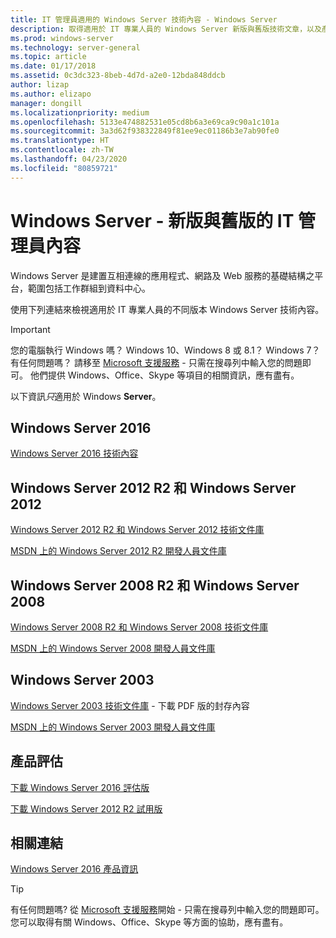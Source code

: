 ```yaml
---
title: IT 管理員適用的 Windows Server 技術內容 - Windows Server
description: 取得適用於 IT 專業人員的 Windows Server 新版與舊版技術文章，以及產品評估。
ms.prod: windows-server
ms.technology: server-general
ms.topic: article
ms.date: 01/17/2018
ms.assetid: 0c3dc323-8beb-4d7d-a2e0-12bda848ddcb
author: lizap
ms.author: elizapo
manager: dongill
ms.localizationpriority: medium
ms.openlocfilehash: 5133e474882531e05cd8b6a3e69ca9c90a1c101a
ms.sourcegitcommit: 3a3d62f938322849f81ee9ec01186b3e7ab90fe0
ms.translationtype: HT
ms.contentlocale: zh-TW
ms.lasthandoff: 04/23/2020
ms.locfileid: "80859721"
---
```

# <a name="windows-server---it-administrator-content-for-current-and-previous-releases"></a>Windows Server - 新版與舊版的 IT 管理員內容

Windows Server 是建置互相連線的應用程式、網路及 Web 服務的基礎結構之平台，範圍包括工作群組到資料中心。

使用下列連結來檢視適用於 IT 專業人員的不同版本 Windows Server 技術內容。

> [!IMPORTANT]
> 您的電腦執行 Windows 嗎？ Windows 10、Windows 8 或 8.1？ Windows 7？ 有任何問題嗎？ 請移至 [Microsoft 支援服務](https://support.microsoft.com) - 只需在搜尋列中輸入您的問題即可。 他們提供 Windows、Office、Skype 等項目的相關資訊，應有盡有。 
> 
> 以下資訊*只*適用於 Windows **Server**。

## <a name="windows-server-2016"></a>Windows Server 2016

[Windows Server 2016 技術內容](windows-server-2016.md)

## <a name="windows-server-2012-r2-and-windows-server-2012"></a>Windows Server 2012 R2 和 Windows Server 2012

[Windows Server 2012 R2 和 Windows Server 2012 技術文件庫](/previous-versions/windows/it-pro/windows-server-2012-R2-and-2012/) 

[MSDN 上的 Windows Server 2012 R2 開發人員文件庫](https://msdn.microsoft.com/library/dn609939(v=vs.85).aspx) 

## <a name="windows-server-2008-r2-and-windows-server-2008"></a>Windows Server 2008 R2 和 Windows Server 2008

[Windows Server 2008 R2 和 Windows Server 2008 技術文件庫](/previous-versions/windows/it-pro/windows-server-2008-R2-and-2008)
 
[MSDN 上的 Windows Server 2008 開發人員文件庫](https://msdn.microsoft.com/library/hh738539.aspx) 

## <a name="windows-server-2003"></a>Windows Server 2003

[Windows Server 2003 技術文件庫](https://www.microsoft.com/download/details.aspx?id=53314) - 下載 PDF 版的封存內容

[MSDN 上的 Windows Server 2003 開發人員文件庫](https://msdn.microsoft.com/library/dn792549.aspx)

## <a name="product-evaluations"></a>產品評估

[下載 Windows Server 2016 評估版](https://www.microsoft.com/evalcenter/evaluate-windows-server-2016?i=1) 

[下載 Windows Server 2012 R2 試用版](https://www.microsoft.com/evalcenter/evaluate-windows-server-2012-r2) 

## <a name="related-links"></a>相關連結
[Windows Server 2016 產品資訊](https://www.microsoft.com/cloud-platform/windows-server) 

> [!TIP]
> 有任何問題嗎? 從 [Microsoft 支援服務](https://support.microsoft.com)開始 - 只需在搜尋列中輸入您的問題即可。 您可以取得有關 Windows、Office、Skype 等方面的協助，應有盡有。 

